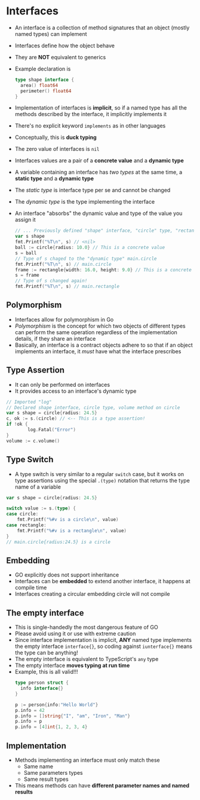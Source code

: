 # Interfaces
- An interface is a collection of method signatures that an object (mostly named types) can implement
- Interfaces define how the object behave
- They are **NOT** equivalent to generics
- Example declaration is
  ```go
  type shape interface {
    area() float64
    perimeter() float64
  }
  ```
- Implementation of interfaces is **implicit**, so if a named type has all the methods described by the interface, it implicitly implements it
- There's no explicit keyword `implements` as in other languages
- Conceptually, this is **duck typing**
- The zero value of interfaces is `nil`
- Interfaces values are a pair of a **concrete value** and a **dynamic type**

- A variable containing an interface has *two types* at the same time, a **static type** and a **dynamic type**
- The *static type* is interface type per se and cannot be changed
- The *dynamic type* is the type implementing the interface
- An interface "absorbs" the dynamic value and type of the value you assign it
  ```go
  // ... Previously defined "shape" interface, "circle" type, "rectangle" type
  var s shape
  fmt.Printf("%T\n", s) // <nil>
  ball := circle{radius: 10.0} // This is a concrete value
  s = ball
  // Type of s chaged to the "dynamic type" main.circle
  fmt.Printf("%T\n", s) // main.circle
  frame := rectangle{width: 16.0, height: 9.0} // This is a concrete value
  s = frame
  // Type of s changed again!
  fmt.Printf("%T\n", s) // main.rectangle
  ```

## Polymorphism
- Interfaces allow for polymorphism in Go
- *Polymorphism* is the concept for which two objects of different types can perform the same operation regardless of the implementation details, if they share an interface
- Basically, an interface is a contract objects adhere to so that if an object implements an interface, it *must* have what the interface prescribes

## Type Assertion
- It can only be performed on interfaces
- It provides access to an interface's dynamic type
```go
// Imported "log"
// Declared shape interface, circle type, volume method on circle
var s shape = circle{radius: 24.5}
c, ok := s.(circle) // <-- This is a type assertion!
if !ok {
		log.Fatal("Error")
}
volume := c.volume()
```

## Type Switch
- A type switch is very similar to a regular `switch` case, but it works on type assertions using the special `.(type)` notation that returns the type name of a variable
```go
var s shape = circle{radius: 24.5}

switch value := s.(type) {
case circle:
    fmt.Printf("%#v is a circle\n", value)
case rectangle:
    fmt.Printf("%#v is a rectangle\n", value)
}
// main.circle{radius:24.5} is a circle
```

## Embedding
- GO explicitly does not support inheritance
- Interfaces can be **embedded** to extend another interface, it happens at compile time
- Interfaces creating a circular embedding circle will not compile

## The empty interface
- This is single-handedly the most dangerous feature of GO
- Please avoid using it or use with extreme caution
- Since interface implementation is implicit, **ANY** named type implements the empty interface `interface{}`, so coding against `iunterface{}` means the type can be anything!
- The empty interface is equivalent to TypeScript's `any` type
- The empty interface **moves typing at run time**
- Example, this is all valid!!!
  ```go
  type person struct {
    info interface{}
  }

  p := person{info:"Hello World"}
  p.info = 42
  p.info = []string{"I", "am", "Iron", "Man"}
  p.info = p
  p.info = [4]int{1, 2, 3, 4}
  ```

## Implementation
- Methods implementing an interface must only match these
  - Same name
  - Same parameters types
  - Same result types
- This means methods can have **different parameter names and named results**
